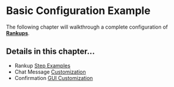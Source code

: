 # Basic Configuration Example

The following chapter will walkthrough a complete configuration of [**Rankups**](../Core-Files/Rankups-and-prestiges.md).

## Details in this chapter...
- Rankup [Step Examples](../Basic-Configuration-Example/Your-first-rank.md#first-example)
- Chat Message [Customization](../Basic-Configuration-Example/Wrong-message.html)
- Confirmation [GUI Customization](../Basic-Configuration-Example/Confirmation-GUI.html)
